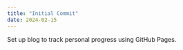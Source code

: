 ```yaml
---
title: "Initial Commit"
date: 2024-02-15
---
```

Set up blog to track personal progress using GitHub Pages.
